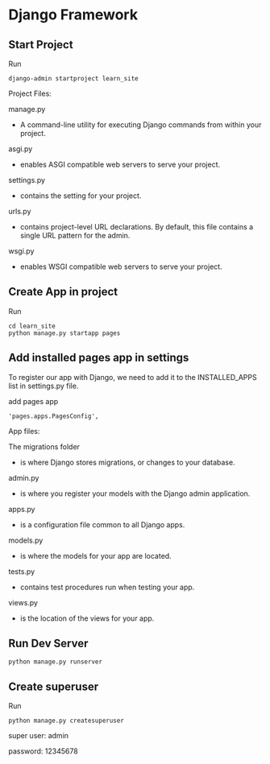 # Django Framework

## Start Project

Run

    django-admin startproject learn_site

Project Files:

manage.py

- A command-line utility for executing Django commands from within your project.

asgi.py

- enables ASGI compatible web servers to serve your project.

settings.py

- contains the setting for your project.

urls.py

- contains project-level URL declarations. By default, this file contains a single URL pattern for the admin.

wsgi.py

- enables WSGI compatible web servers to serve your project.

## Create App in project

Run

    cd learn_site
    python manage.py startapp pages

## Add installed pages app in settings

To register our app with Django, we need to add it to the INSTALLED_APPS list in settings.py file.

add pages app

    'pages.apps.PagesConfig',

App files:

The migrations folder

- is where Django stores migrations, or changes to your database.

admin.py

- is where you register your models with the Django admin application.

apps.py

- is a configuration file common to all Django apps.

models.py

- is where the models for your app are located.

tests.py

- contains test procedures run when testing your app.

views.py

- is the location of the views for your app.

## Run Dev Server

    python manage.py runserver

## Create superuser

Run

    python manage.py createsuperuser

super user: admin

password: 12345678
